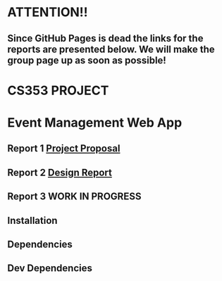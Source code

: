# ATTENTION!!
## Since GitHub Pages is dead the links for the reports are presented below. We will make the group page up as soon as possible!

# CS353 PROJECT 
# Event Management Web App

## Report 1 [Project Proposal](https://github.com/CS353OCP/cs353ocp/blob/main/reports/CS_353_project_proposal.pdf "Project Proposal")

## Report 2 [Design Report](https://github.com/CS353OCP/cs353ocp/blob/main/reports/CS_353_project_proposal.pdf "Design Report")

## Report 3 WORK IN PROGRESS

## Installation

## Dependencies

## Dev Dependencies
